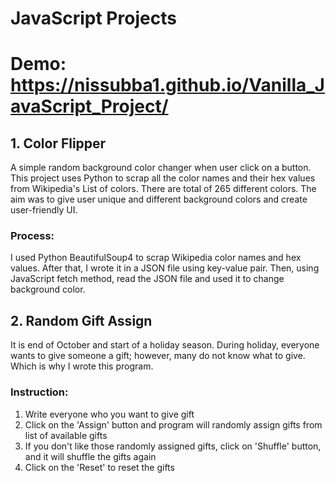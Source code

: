 # JavaScript Projects

# Demo: https://nissubba1.github.io/Vanilla_JavaScript_Project/

## 1. Color Flipper
A simple random background color changer when user click on a button. This project uses Python to scrap all the color names and their hex values from Wikipedia's List of colors. There are total of 265 different colors. The aim was to give user unique and different background colors and create user-friendly UI.

### Process:
I used Python BeautifulSoup4 to scrap Wikipedia color names and hex values. After that, I wrote it in a JSON file 
using key-value pair. Then, using JavaScript fetch method, read the JSON file and used it to change background color.

## 2. Random Gift Assign
It is end of October and start of a holiday season. During holiday, everyone wants to give someone a gift; however, 
many do not know what to give. Which is why I wrote this program.

### Instruction:
1. Write everyone who you want to give gift
2. Click on the 'Assign' button and program will randomly assign gifts from list of available gifts
3. If you don't like those randomly assigned gifts, click on 'Shuffle' button, and it will shuffle the gifts again
4. Click on the 'Reset' to reset the gifts

